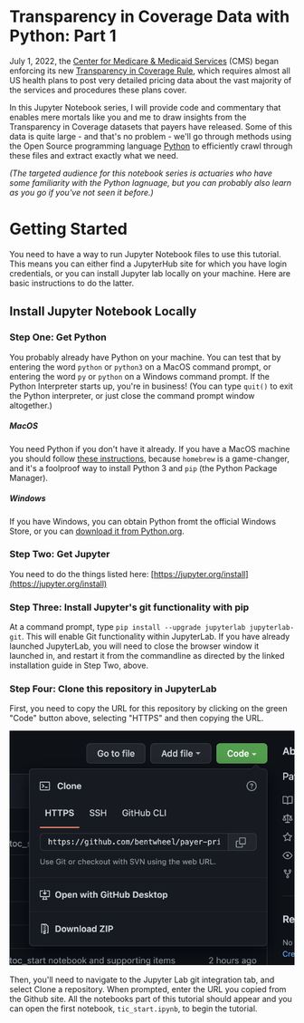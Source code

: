 # Transparency in Coverage Data with Python: Part 1

July 1, 2022, the [Center for Medicare & Medicaid Services](https://www.cms.gov/) (CMS) began enforcing its new [Transparency in Coverage Rule](https://www.cms.gov/healthplan-price-transparency), which requires almost all US health plans to post very detailed pricing data about the vast majority of the services and procedures these plans cover.

In this Jupyter Notebook series, I will provide code and commentary that enables mere mortals like you and me to draw insights from the Transparency in Coverage datasets that payers have released. Some of this data is quite large - and that's no problem - we'll go through methods using the Open Source programming language [Python](https://www.python.org/) to efficiently crawl through these files and extract exactly what we need.

*(The targeted audience for this notebook series is actuaries who have some familiarity with the Python lagnuage, but you can probably also learn as you go if you've not seen it before.)*

# Getting Started

You need to have a way to run Jupyter Notebook files to use this tutorial. This means you can either find a JupyterHub site for which you have login credentials, or you can install Jupyter lab locally on your machine. Here are basic instructions to do the latter.

## Install Jupyter Notebook Locally

### Step One: Get Python

You probably already have Python on your machine. You can test that by entering the word `python` or `python3` on a MacOS command prompt, or entering the word `py` or `python` on a Windows command prompt. If the Python Interpreter starts up, you're in business! (You can type `quit()` to exit the Python interpreter, or just close the command prompt window altogether.)

##### MacOS
You need Python if you don't have it already. If you have a MacOS machine you should follow [these instructions](https://docs.python-guide.org/starting/install3/osx/), because `homebrew` is a game-changer, and it's a foolproof way to install Python 3 and `pip` (the Python Package Manager).

##### Windows
If you have Windows, you can obtain Python fromt the official Windows Store, or you can [download it from Python.org](https://www.python.org/downloads/windows/).

### Step Two: Get Jupyter
You need to do the things listed here:
[https://jupyter.org/install](https://jupyter.org/install)

### Step Three: Install Jupyter's git functionality with pip
At a command prompt, type `pip install --upgrade jupyterlab jupyterlab-git`. This will enable Git functionality within JupyterLab. If you have already launched JupyterLab, you will need to close the browser window it launched in, and restart it from the commandline as directed by the linked installation guide in Step Two, above.

### Step Four: Clone this repository in JupyterLab
First, you need to copy the URL for this repository by clicking on the green "Code" button above, selecting "HTTPS" and then copying the URL.

![An inline image screenshot of Github submenu for cloning a repository.](./images/git_clone_https.png "Github submenu for cloning a repository.")

Then, you'll need to navigate to the Jupyter Lab git integration tab, and select Clone a repository. When prompted, enter the URL you copied from the Github site. All the notebooks part of this tutorial should appear and you can open the first notebook, `tic_start.ipynb`, to begin the tutorial.